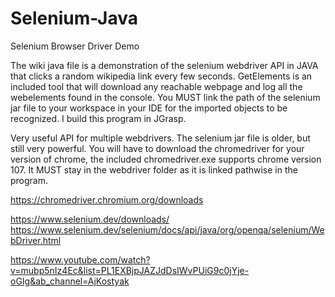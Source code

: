 # Selenium-Java
Selenium Browser Driver Demo

The wiki java file is a demonstration of the selenium webdriver API in JAVA that clicks a random wikipedia link every few seconds.
GetElements is an included tool that will download any reachable webpage and log all the webelements found in the console. You MUST link the path of the selenium jar file to your workspace in your IDE for the imported objects to be recognized.  I build this program in JGrasp.

Very useful API for multiple webdrivers.  The selenium jar file is older, but still very powerful.  You will have to download the chromedriver for your version of chrome, the included chromedriver.exe supports chrome version 107.  It MUST stay in the webdriver folder as it is linked pathwise in the program.

https://chromedriver.chromium.org/downloads

https://www.selenium.dev/downloads/
https://www.selenium.dev/selenium/docs/api/java/org/openqa/selenium/WebDriver.html

https://www.youtube.com/watch?v=mubp5nIz4Ec&list=PL1EXBjpJAZJdDsIWvPUiG9c0jYje-oGIg&ab_channel=AjKostyak
